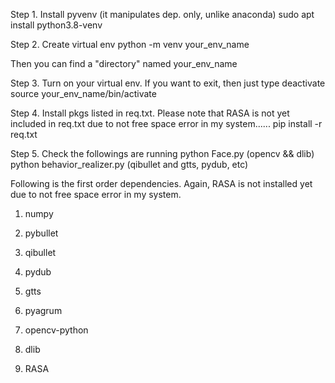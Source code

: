 Step 1. Install pyvenv (it manipulates dep. only, unlike anaconda)
sudo apt install python3.8-venv

Step 2. Create virtual env
python -m venv your_env_name

Then you can find a "directory" named your_env_name

Step 3. Turn on your virtual env. If you want to exit, then just type deactivate
source your_env_name/bin/activate 

Step 4. Install pkgs listed in req.txt. Please note that RASA is not yet included in req.txt due to not free space error in my system......
pip install -r req.txt

Step 5. Check the followings are running
python Face.py (opencv && dlib)
python behavior_realizer.py (qibullet and gtts, pydub, etc)


Following is the first order dependencies. Again, RASA is not installed yet due to not free space error in my system. 
1. numpy
2. pybullet
3. qibullet
4. pydub
5. gtts
6. pyagrum
7. opencv-python
8. dlib

9. RASA
